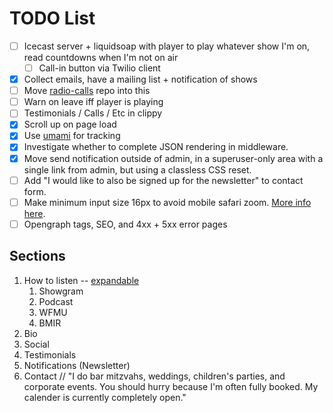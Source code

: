 # TODO List

* [ ] Icecast server + liquidsoap with player to play whatever show I'm on, read
      countdowns when I'm not on air
    - [ ] Call-in button via Twilio client
* [x] Collect emails, have a mailing list + notification of shows
* [ ] Move [radio-calls](https://github.com/dtcooper/radio-calls) repo into this
* [ ] Warn on leave iff player is playing
* [ ] Testimonials / Calls / Etc in clippy
* [x] Scroll up on page load
* [x] Use [umami](https://github.com/mikecao/umami) for tracking
* [x] Investigate whether to complete JSON rendering in middleware.
* [x] Move send notification outside of admin, in a superuser-only area with a
    single link from admin, but using a classless CSS reset.
* [ ] Add "I would like to also be signed up for the newsletter" to contact form.
* [ ] Make minimum input size 16px to avoid mobile safari zoom.
    [More info here](https://stackoverflow.com/a/6394497).
* [ ] Opengraph tags, SEO, and 4xx + 5xx error pages

## Sections

1.  How to listen -- [expandable](https://codepen.io/philw_/pen/GREJEgx)
    1. Showgram
    2. Podcast
    3. WFMU
    4. BMIR
2. Bio
3. Social
4. Testimonials
5. Notifications (Newsletter)
6. Contact // "I do bar mitzvahs, weddings, children's parties, and corporate events.
    You should hurry because I'm often fully booked. My calender is currently completely open."
